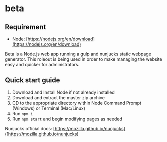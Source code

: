 # beta

## Requirement
- Node: [https://nodejs.org/en/download](https://nodejs.org/en/download)

Beta is a Node.js web app running a gulp and nunjucks static webpage generator. This roleout is being used in order to make managing the website easy and quicker for administrators.

## Quick start guide

1. Download and Install Node if not already installed
2. Download and extract the master zip archive
3. CD to the appropriate directory within Node Command Prompt (Windows) or Terminal (Mac/Linux)
4. Run `npm i`
5. Run `npm start` and begin modifying pages as needed

Nunjucks official docs: [https://mozilla.github.io/nunjucks]([https://mozilla.github.io/nunjucks)
